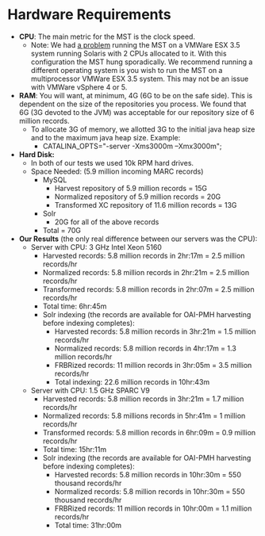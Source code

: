 # Hardware Requirements #

  * **CPU**: The main metric for the MST is  the clock speed.
    * Note:  We had [a problem](http://stackoverflow.com/questions/6749159/thread-sleep-is-hung) running the MST on a VMWare ESX 3.5 system running Solaris with 2 CPUs allocated to it.  With this configuration the MST hung sporadically.  We recommend running a different operating system is you wish to run the MST on a multiprocessor VMWare ESX 3.5 system. This may not be an issue with VMWare vSphere 4 or 5.
  * **RAM**: You will want, at minimum, 4G (6G to be on the safe side).  This is dependent on the size of the repositories you process. We found that 6G (3G devoted to the JVM) was acceptable for our repository size of 6 million records.
    * To allocate 3G of memory, we allotted 3G to the initial java heap size and to the maximum java heap size.  Example:
      * CATALINA\_OPTS="-server -Xms3000m –Xmx3000m";
  * **Hard Disk:**
    * In both of our tests we used 10k RPM hard drives.
    * Space Needed: (5.9 million incoming MARC records)
      * MySQL
        * Harvest repository of 5.9 million records = 15G
        * Normalized repository of 5.9 million records = 20G
        * Transformed XC repository of 11.6 million records = 13G
      * Solr
        * 20G for all of the above records
      * Total = 70G
  * **Our Results** (the only real difference between our servers was the CPU):
    * Server with CPU: 3 GHz Intel Xeon 5160
      * Harvested records: 5.8 million records in 2hr:17m = 2.5 million records/hr
      * Normalized records: 5.8 million records in 2hr:21m = 2.5 million records/hr
      * Transformed records: 5.8 million records in 2hr:07m = 2.5 million records/hr
      * Total time: 6hr:45m
      * Solr indexing (the records are available for OAI-PMH harvesting before indexing completes):
        * Harvested records: 5.8 million records in  3hr:21m = 1.5 million records/hr
        * Normalized records: 5.8 million records in 4hr:17m = 1.3 million records/hr
        * FRBRized records: 11 million records in 3hr:05m = 3.5 million records/hr
        * Total indexing: 22.6 million records in 10hr:43m
    * Server with CPU: 1.5 GHz SPARC V9
      * Harvested records: 5.8 million records in 3hr:21m = 1.7 million records/hr
      * Normalized records: 5.8 millions records in 5hr:41m = 1 million records/hr
      * Transformed records: 5.8 million records in 6hr:09m = 0.9 million records/hr
      * Total time: 15hr:11m
      * Solr indexing (the records are available for OAI-PMH harvesting before indexing completes):
        * Harvested records: 5.8 million records in 10hr:30m = 550 thousand records/hr
        * Normalized records: 5.8 million records in 10hr:30m = 550 thousand records/hr
        * FRBRized records: 11 million records in 10hr:00m = 1.1 million records/hr
        * Total time: 31hr:00m